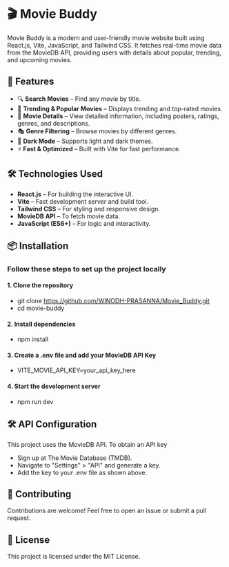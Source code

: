 # 🎬 Movie Buddy
Movie Buddy is a modern and user-friendly movie website built using React.js, Vite, JavaScript, and Tailwind CSS. It fetches real-time movie data from the MovieDB API, providing users with details about popular, trending, and upcoming movies.

## 🚀 Features
- 🔍 **Search Movies** – Find any movie by title.
- 🎥 **Trending & Popular Movies** – Displays trending and top-rated movies.
- 📌 **Movie Details** – View detailed information, including posters, ratings, genres, and descriptions.
- 🎭 **Genre Filtering** – Browse movies by different genres.
- 🌙 **Dark Mode** – Supports light and dark themes.
- ⚡ **Fast & Optimized** – Built with Vite for fast performance.

## 🛠️ Technologies Used
- **React.js** – For building the interactive UI.
- **Vite** – Fast development server and build tool.
- **Tailwind CSS** – For styling and responsive design.
- **MovieDB API** – To fetch movie data.
- **JavaScript (ES6+)** – For logic and interactivity.

## 📦 Installation
### Follow these steps to set up the project locally
#### 1. Clone the repository
- git clone https://github.com/WINODH-PRASANNA/Movie_Buddy.git
- cd movie-buddy
#### 2. Install dependencies
- npm install
#### 3. Create a .env file and add your MovieDB API Key
- VITE_MOVIE_API_KEY=your_api_key_here
#### 4. Start the development server
- npm run dev

## 🛠️ API Configuration
This project uses the MovieDB API. To obtain an API key
- Sign up at The Movie Database (TMDB).
- Navigate to "Settings" > "API" and generate a key.
- Add the key to your .env file as shown above.

## 🤝 Contributing
Contributions are welcome! Feel free to open an issue or submit a pull request.

## 📜 License
This project is licensed under the MIT License.
